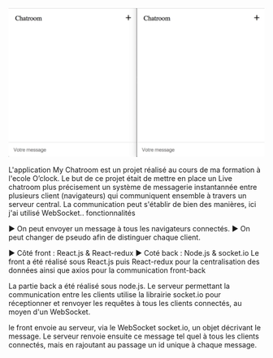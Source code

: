 

![resultat](resultat.gif)

L'application My Chatroom est un projet réalisé au cours de ma formation à l'ecole O’clock. Le but de ce projet était de mettre en place un Live chatroom plus précisement un système de messagerie instantannée entre plusieurs client (navigateurs) qui communiquent ensemble à travers un serveur central. La communication peut s'établir de bien des manières, ici j'ai utilisé WebSocket..
fonctionnalités

► On peut envoyer un message à tous les navigateurs connectés.
► On peut changer de pseudo afin de distinguer chaque client.

► Côté front : React.js & React-redux
► Coté back : Node.js & socket.io
Le front a été réalisé sous React.js puis React-redux pour la centralisation des données ainsi que axios pour la communication front-back

La partie back a été réalisé sous node.js. Le serveur permettant la communication entre les clients utilise la librairie socket.io pour réceptionner et renvoyer les requêtes à tous les clients connectés, au moyen d'un WebSocket.

le front envoie au serveur, via le WebSocket socket.io, un objet décrivant le message. Le serveur renvoie ensuite ce message tel quel à tous les clients connectés, mais en rajoutant au passage un id unique à chaque message.
